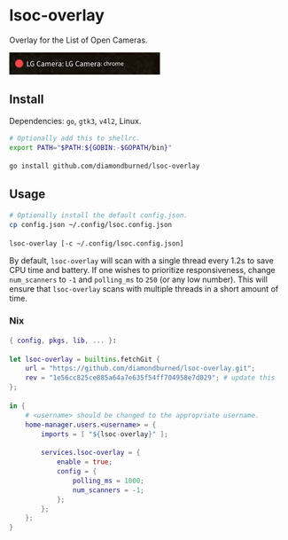 # lsoc-overlay

Overlay for the List of Open Cameras.

![screenshot](scrot.png)

## Install

Dependencies: `go`, `gtk3`, `v4l2`, Linux.

```sh
# Optionally add this to shellrc.
export PATH="$PATH:${GOBIN:-$GOPATH/bin}"

go install github.com/diamondburned/lsoc-overlay
```

## Usage

```sh
# Optionally install the default config.json.
cp config.json ~/.config/lsoc.config.json

lsoc-overlay [-c ~/.config/lsoc.config.json]
```

By default, `lsoc-overlay` will scan with a single thread every 1.2s to save
CPU time and battery. If one wishes to prioritize responsiveness, change
`num_scanners` to `-1` and `polling_ms` to `250` (or any low number). This will
ensure that `lsoc-overlay` scans with multiple threads in a short amount of
time.

### Nix

```nix
{ config, pkgs, lib, ... }:

let lsoc-overlay = builtins.fetchGit {
	url = "https://github.com/diamondburned/lsoc-overlay.git";
	rev = "1e56cc825ce885a64a7e635f54ff704958e7d029"; # update this
};

in {
	# <username> should be changed to the appropriate username.
	home-manager.users.<username> = {
		imports = [ "${lsoc-overlay}" ];
	
		services.lsoc-overlay = {
			enable = true;
			config = {
				polling_ms = 1000;
				num_scanners = -1;
			};
		};
	};
}
```

